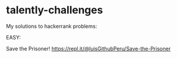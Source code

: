 # talently-challenges

My solutions to hackerrank problems:

EASY: 

Save the Prisoner! https://repl.it/@luisGithubPeru/Save-the-Prisoner
